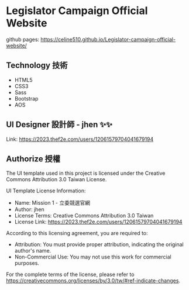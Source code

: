 # Legislator Campaign Official Website
github pages: https://celine510.github.io/Legislator-campaign-official-website/

## Technology 技術
- HTML5
- CSS3
- Sass
- Bootstrap
- AOS
## UI Designer 設計師 - jhen ✨✨
Link: https://2023.thef2e.com/users/12061579704041679194
## Authorize 授權
The UI template used in this project is licensed under the Creative Commons Attribution 3.0 Taiwan License.

UI Template License Information:
- Name: Mission 1 - 立委競選官網
- Author: jhen
- License Terms: Creative Commons Attribution 3.0 Taiwan
- License Link: https://2023.thef2e.com/users/12061579704041679194

According to this licensing agreement, you are required to:
- Attribution: You must provide proper attribution, indicating the original author's name.
- Non-Commercial Use: You may not use this work for commercial purposes.

For the complete terms of the license, please refer to https://creativecommons.org/licenses/by/3.0/tw/#ref-indicate-changes.
